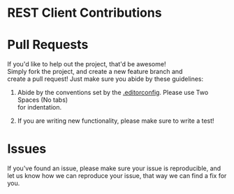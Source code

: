 REST Client Contributions
===

# Pull Requests
If you'd like to help out the project, that'd be awesome!  
Simply fork the project, and create a new feature branch and  
create a pull request!  Just make sure you abide by these guidelines:

1. Abide by the conventions set by the [.editorconfig](https://github.com/ddavison/rest-client/tree/master/.editorconfig). Please use Two Spaces (No tabs)  
for indentation.

2. If you are writing new functionality, please make sure to write a test!

# Issues
If you've found an issue, please make sure your issue is reproducible, and  
let us know how we can reproduce your issue, that way we can find a fix for you.